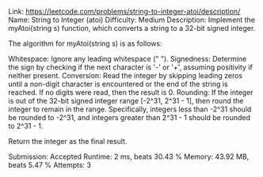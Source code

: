 Link: https://leetcode.com/problems/string-to-integer-atoi/description/
Name: String to Integer (atoi)
Difficulty: Medium
Description:
Implement the myAtoi(string s) function, which converts a string to a 32-bit signed integer.

The algorithm for myAtoi(string s) is as follows:

Whitespace: Ignore any leading whitespace (" ").
Signedness: Determine the sign by checking if the next character is '-' or '+', assuming positivity if neither present.
Conversion: Read the integer by skipping leading zeros until a non-digit character is encountered or the end of the 
string is reached. If no digits were read, then the result is 0.
Rounding: If the integer is out of the 32-bit signed integer range [-2^31, 2^31 - 1], then round the integer to remain 
in the range. Specifically, integers less than -2^31 should be rounded to -2^31, and integers greater than 2^31 - 1 
should be rounded to 2^31 - 1.

Return the integer as the final result.


Submission: Accepted
Runtime: 2 ms, beats 30.43 %
Memory: 43.92 MB, beats 5.47 %
Attempts: 3